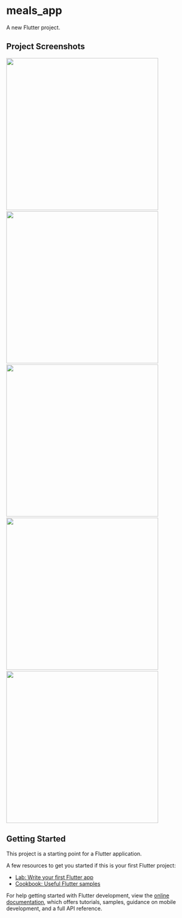 # meals_app

A new Flutter project.

## Project Screenshots
<img src="https://github.com/paritoshkrjha/Flutter_Meals_App/assets/86141517/22c02f83-bbd5-471e-9ccb-059e8ce3da85" height="400">
&nbsp
&nbsp
&nbsp
&nbsp
<img src="https://github.com/paritoshkrjha/Flutter_Meals_App/assets/86141517/e265d5f7-15f5-4b0a-a8c2-f2dab5481fc4" height="400">
&nbsp
&nbsp
&nbsp
&nbsp
<img src="https://github.com/paritoshkrjha/Flutter_Meals_App/assets/86141517/f16bd0a5-7ddd-4baf-be40-4bf805b7c338" height="400">
&nbsp
&nbsp
&nbsp
&nbsp
<img src="https://github.com/paritoshkrjha/Flutter_Meals_App/assets/86141517/b8a8fbb2-efb0-4673-acfd-6fd01763df67" height="400">
&nbsp
&nbsp
&nbsp
&nbsp
<img src="https://github.com/paritoshkrjha/Flutter_Meals_App/assets/86141517/1746cc44-8dd5-4340-8bea-dcfe158a5d72" height="400">





## Getting Started

This project is a starting point for a Flutter application.

A few resources to get you started if this is your first Flutter project:

- [Lab: Write your first Flutter app](https://docs.flutter.dev/get-started/codelab)
- [Cookbook: Useful Flutter samples](https://docs.flutter.dev/cookbook)

For help getting started with Flutter development, view the
[online documentation](https://docs.flutter.dev/), which offers tutorials,
samples, guidance on mobile development, and a full API reference.
